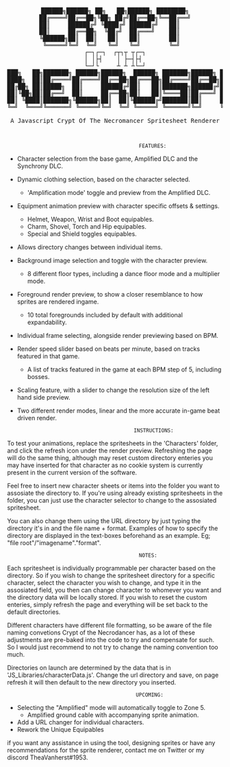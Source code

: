 <pre>
<p align="center">
██████╗██████╗ ██╗   ██╗██████╗ ████████╗
██╔════╝██╔══██╗╚██╗ ██╔╝██╔══██╗╚══██╔══╝
██║     ██████╔╝ ╚████╔╝ ██████╔╝   ██║   
██║     ██╔══██╗  ╚██╔╝  ██╔═══╝    ██║   
╚██████╗██║  ██║   ██║   ██║        ██║   
 ╚═════╝╚═╝  ╚═╝   ╚═╝   ╚═╝        ╚═╝   
┌─┐┌─┐  ┌┬┐┬ ┬┌─┐
│ │├┤    │ ├─┤├┤ 
└─┘└     ┴ ┴ ┴└─┘
███╗   ██╗███████╗ ██████╗██████╗  ██████╗ ███████╗██████╗ ██████╗ ██╗████████╗███████╗██████╗ 
████╗  ██║██╔════╝██╔════╝██╔══██╗██╔═══██╗██╔════╝██╔══██╗██╔══██╗██║╚══██╔══╝██╔════╝██╔══██╗
██╔██╗ ██║█████╗  ██║     ██████╔╝██║   ██║███████╗██████╔╝██████╔╝██║   ██║   █████╗  ██████╔╝
██║╚██╗██║██╔══╝  ██║     ██╔══██╗██║   ██║╚════██║██╔═══╝ ██╔══██╗██║   ██║   ██╔══╝  ██╔══██╗
██║ ╚████║███████╗╚██████╗██║  ██║╚██████╔╝███████║██║     ██║  ██║██║   ██║   ███████╗██║  ██║
╚═╝  ╚═══╝╚══════╝ ╚═════╝╚═╝  ╚═╝ ╚═════╝ ╚══════╝╚═╝     ╚═╝  ╚═╝╚═╝   ╚═╝   ╚══════╝╚═╝  ╚═╝   
                                                       
A Javascript Crypt Of The Necromancer Spritesheet Renderer</p>
</pre>
                                               FEATURES:

- Character selection from the base game, Amplified DLC and the Synchrony DLC.
- Dynamic clothing selection, based on the character selected.
    - 'Amplification mode' toggle and preview from the Amplified DLC.
- Equipment animation preview with character specific offsets & settings.
    - Helmet, Weapon, Wrist and Boot equipables.
    - Charm, Shovel, Torch and Hip equipables.
    - Special and Shield toggles equipables.
- Allows directory changes between individual items.

- Background image selection and toggle with the character preview.
    - 8 different floor types, including a dance floor mode and a multiplier mode.
- Foreground render preview, to show a closer resemblance to how sprites are rendered ingame.
    - 10 total foregrounds included by default with additional expandability.

- Individual frame selecting, alongside render previewing based on BPM.
- Render speed slider based on beats per minute, based on tracks featured in that game.
    - A list of tracks featured in the game at each BPM step of 5, including bosses.
- Scaling feature, with a slider to change the resolution size of the left hand side preview.
- Two different render modes, linear and the more accurate in-game beat driven render.



                                            INSTRUCTIONS:

To test your animations, replace the spritesheets in the 'Characters' folder, and click the refresh icon under the render preview.
Refreshing the page will do the same thing, although may reset custom directory enteries you may have inserted for that character as no cookie system is currently present in the current version of the software.

Feel free to insert new character sheets or items into the folder you want to assosiate the directory to. If you're using already existing spritesheets in the folder, you can just use the character selector to change to the assosiated spritesheet.

You can also change them using the URL directory by just typing the directory it's in and the file name + format.
Examples of how to specify the directory are displayed in the text-boxes beforehand as an example. Eg; "file root"/"imagename"."format".

                                               NOTES:

Each spritesheet is individually programmable per character based on the directory.
So if you wish to change the spritesheet directory for a specific character, select the character you wish to change, and type it in the assosiated field, you then can change character to whomever you want and the directory data will be locally stored. 
If you wish to reset the custom enteries, simply refresh the page and everything will be set back to the default directories.

Different characters have different file formatting, so be aware of the file naming convetions Crypt of the Necrodancer has, as a lot of these adjustments are pre-baked into the code to try and compensate for such. So I would just recommend to not try to change the naming convention too much.

Directories on launch are determined by the data that is in 'JS_Libraries/characterData.js'.
Change the url directory and save, on page refresh it will then default to the new directory you inserted.

                                              UPCOMING:
                                               
- Selecting the "Amplified" mode will automatically toggle to Zone 5.
    - Amplified ground cable with accompanying sprite animation.
- Add a URL changer for individual characters.
- Rework the Unique Equipables



if you want any assistance in using the tool, designing sprites or have any
recommendations for the sprite renderer, contact me on Twitter or my discord TheaVanherst#1953.
